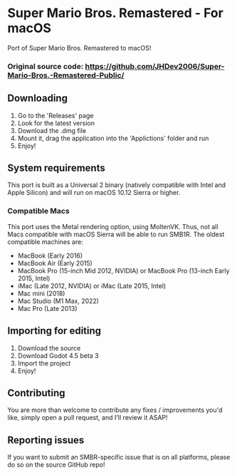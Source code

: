 # Super Mario Bros. Remastered - For macOS
Port of Super Mario Bros. Remastered to macOS!

### Original source code: https://github.com/JHDev2006/Super-Mario-Bros.-Remastered-Public/

## Downloading
1. Go to the 'Releases' page
2. Look for the latest version
3. Download the .dmg file
4. Mount it, drag the application into the 'Applictions' folder and run
5. Enjoy!

## System requirements
This port is built as a Universal 2 binary (natively compatible with Intel and Apple Silicon) and will run on macOS 10.12 Sierra or higher.

### Compatible Macs
This port uses the Metal rendering option, using MoltenVK. Thus, not all Macs compatible with macOS Sierra will be able to run SMB1R. The oldest compatible machines are:
- MacBook (Early 2016)
- MacBook Air (Early 2015)
- MacBook Pro (15-inch Mid 2012, NVIDIA) or MacBook Pro (13-inch Early 2015, Intel)
- iMac (Late 2012, NVIDIA) or iMac (Late 2015, Intel)
- Mac mini (2018)
- Mac Studio (M1 Max, 2022)
- Mac Pro (Late 2013)

## Importing for editing
1. Download the source
2. Download Godot 4.5 beta 3
3. Import the project
4. Enjoy!

## Contributing
You are more than welcome to contribute any fixes / improvements you'd like, simply open a pull request, and I'll review it ASAP!

## Reporting issues
If you want to submit an SMBR-specific issue that is on all platforms, please do so on the source GitHub repo!
